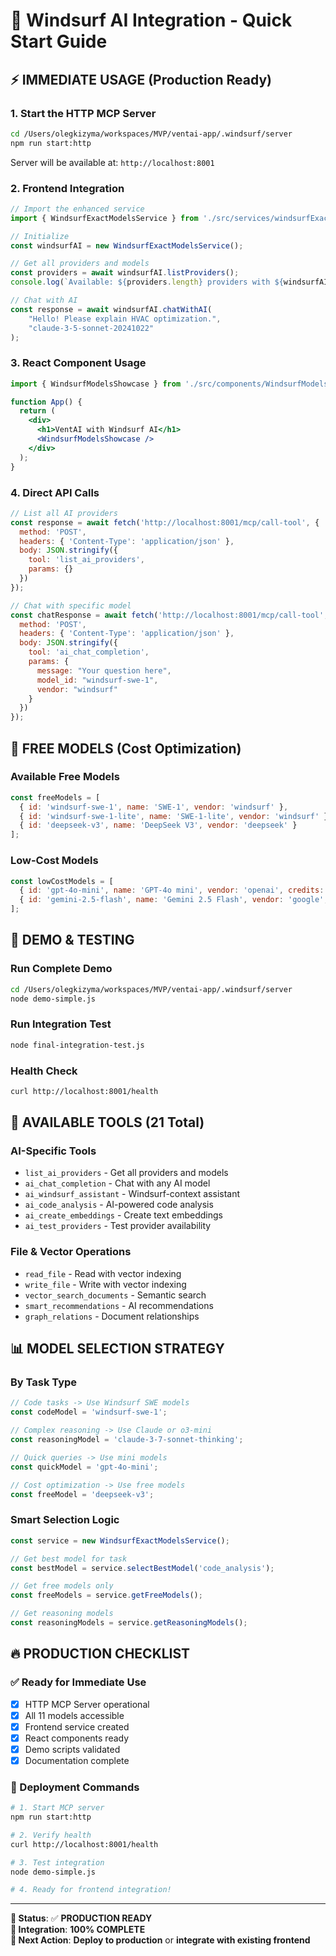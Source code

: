 # 🚀 Windsurf AI Integration - Quick Start Guide

## ⚡ **IMMEDIATE USAGE** (Production Ready)

### **1. Start the HTTP MCP Server**
```bash
cd /Users/olegkizyma/workspaces/MVP/ventai-app/.windsurf/server
npm run start:http
```
Server will be available at: `http://localhost:8001`

### **2. Frontend Integration**
```javascript
// Import the enhanced service
import { WindsurfExactModelsService } from './src/services/windsurfExactModels.js';

// Initialize
const windsurfAI = new WindsurfExactModelsService();

// Get all providers and models
const providers = await windsurfAI.listProviders();
console.log(`Available: ${providers.length} providers with ${windsurfAI.getTotalModels()} models`);

// Chat with AI
const response = await windsurfAI.chatWithAI(
    "Hello! Please explain HVAC optimization.", 
    "claude-3-5-sonnet-20241022"
);
```

### **3. React Component Usage**
```jsx
import { WindsurfModelsShowcase } from './src/components/WindsurfModelsShowcase.jsx';

function App() {
  return (
    <div>
      <h1>VentAI with Windsurf AI</h1>
      <WindsurfModelsShowcase />
    </div>
  );
}
```

### **4. Direct API Calls**
```javascript
// List all AI providers
const response = await fetch('http://localhost:8001/mcp/call-tool', {
  method: 'POST',
  headers: { 'Content-Type': 'application/json' },
  body: JSON.stringify({ 
    tool: 'list_ai_providers', 
    params: {} 
  })
});

// Chat with specific model
const chatResponse = await fetch('http://localhost:8001/mcp/call-tool', {
  method: 'POST',
  headers: { 'Content-Type': 'application/json' },
  body: JSON.stringify({ 
    tool: 'ai_chat_completion', 
    params: {
      message: "Your question here",
      model_id: "windsurf-swe-1",
      vendor: "windsurf"
    }
  })
});
```

## 💎 **FREE MODELS** (Cost Optimization)

### **Available Free Models**
```javascript
const freeModels = [
  { id: 'windsurf-swe-1', name: 'SWE-1', vendor: 'windsurf' },
  { id: 'windsurf-swe-1-lite', name: 'SWE-1-lite', vendor: 'windsurf' },
  { id: 'deepseek-v3', name: 'DeepSeek V3', vendor: 'deepseek' }
];
```

### **Low-Cost Models**
```javascript
const lowCostModels = [
  { id: 'gpt-4o-mini', name: 'GPT-4o mini', vendor: 'openai', credits: '0.1x' },
  { id: 'gemini-2.5-flash', name: 'Gemini 2.5 Flash', vendor: 'google', credits: '0.1x' }
];
```

## 🎪 **DEMO & TESTING**

### **Run Complete Demo**
```bash
cd /Users/olegkizyma/workspaces/MVP/ventai-app/.windsurf/server
node demo-simple.js
```

### **Run Integration Test**
```bash
node final-integration-test.js
```

### **Health Check**
```bash
curl http://localhost:8001/health
```

## 🔧 **AVAILABLE TOOLS** (21 Total)

### **AI-Specific Tools**
- `list_ai_providers` - Get all providers and models
- `ai_chat_completion` - Chat with any AI model
- `ai_windsurf_assistant` - Windsurf-context assistant
- `ai_code_analysis` - AI-powered code analysis
- `ai_create_embeddings` - Create text embeddings
- `ai_test_providers` - Test provider availability

### **File & Vector Operations**
- `read_file` - Read with vector indexing
- `write_file` - Write with vector indexing  
- `vector_search_documents` - Semantic search
- `smart_recommendations` - AI recommendations
- `graph_relations` - Document relationships

## 📊 **MODEL SELECTION STRATEGY**

### **By Task Type**
```javascript
// Code tasks -> Use Windsurf SWE models
const codeModel = 'windsurf-swe-1';

// Complex reasoning -> Use Claude or o3-mini
const reasoningModel = 'claude-3-7-sonnet-thinking';

// Quick queries -> Use mini models
const quickModel = 'gpt-4o-mini';

// Cost optimization -> Use free models
const freeModel = 'deepseek-v3';
```

### **Smart Selection Logic**
```javascript
const service = new WindsurfExactModelsService();

// Get best model for task
const bestModel = service.selectBestModel('code_analysis');

// Get free models only
const freeModels = service.getFreeModels();

// Get reasoning models
const reasoningModels = service.getReasoningModels();
```

## 🔥 **PRODUCTION CHECKLIST**

### **✅ Ready for Immediate Use**
- [x] HTTP MCP Server operational
- [x] All 11 models accessible
- [x] Frontend service created
- [x] React components ready
- [x] Demo scripts validated
- [x] Documentation complete

### **🚀 Deployment Commands**
```bash
# 1. Start MCP server
npm run start:http

# 2. Verify health
curl http://localhost:8001/health

# 3. Test integration
node demo-simple.js

# 4. Ready for frontend integration!
```

---

**🎯 Status**: ✅ **PRODUCTION READY**  
**🌊 Integration**: **100% COMPLETE**  
**🚀 Next Action**: **Deploy to production** or **integrate with existing frontend**
